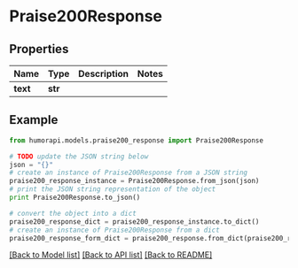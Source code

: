 # Praise200Response



## Properties

Name | Type | Description | Notes
------------ | ------------- | ------------- | -------------
**text** | **str** |  | 

## Example

```python
from humorapi.models.praise200_response import Praise200Response

# TODO update the JSON string below
json = "{}"
# create an instance of Praise200Response from a JSON string
praise200_response_instance = Praise200Response.from_json(json)
# print the JSON string representation of the object
print Praise200Response.to_json()

# convert the object into a dict
praise200_response_dict = praise200_response_instance.to_dict()
# create an instance of Praise200Response from a dict
praise200_response_form_dict = praise200_response.from_dict(praise200_response_dict)
```
[[Back to Model list]](../README.md#documentation-for-models) [[Back to API list]](../README.md#documentation-for-api-endpoints) [[Back to README]](../README.md)


